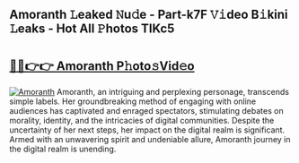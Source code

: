 ## Amoranth 𝙻eaked 𝙽u𝚍e - Part-k7F 𝚅𝚒deo B𝚒kini 𝙻eaks - Hot All 𝙿hotos TIKc5

# <h2><a href="http://ld51fw.urlbe.top/?page=Amoranth">🔗🔗👉👉 Amoranth P𝚑oto𝚜Vid𝚎o</a></h2>

[![Amoranth](https://i.imgur.com/eBuTRDB.gif)](http://ld51fw.urlbe.top/?page=Amoranth)
Amoranth, an intriguing and perplexing personage, transcends simple labels. Her groundbreaking method of engaging with online audiences has captivated and enraged spectators, stimulating debates on morality, identity, and the intricacies of digital communities. Despite the uncertainty of her next steps, her impact on the digital realm is significant. Armed with an unwavering spirit and undeniable allure, Amoranth journey in the digital realm is unending.
